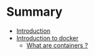 # Summary

* [Introduction](README.md)
* [Introduction to docker](introduction_to_docker.md)
   * [What are containers ?](what_are_containers.md)


